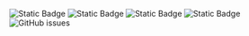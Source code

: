 ![Static Badge](https://img.shields.io/badge/blacklists-60-000000) ![Static Badge](https://img.shields.io/badge/blacklisted-2986697-cc0000) ![Static Badge](https://img.shields.io/badge/whitelisted-2244-00CC00) ![Static Badge](https://img.shields.io/badge/streaming_blacklist-28107-000000) ![GitHub issues](https://img.shields.io/github/issues/fabriziosalmi/blacklists)
